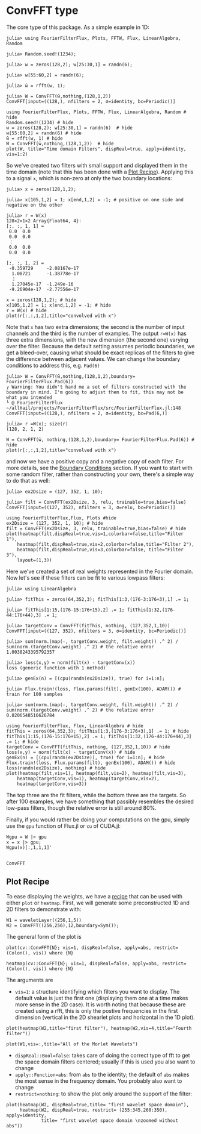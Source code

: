 # ConvFFT type

The core type of this package. As a simple example in 1D:

```jldoctest 1DconvEx
julia> using FourierFilterFlux, Plots, FFTW, Flux, LinearAlgebra, Random

julia> Random.seed!(1234);

julia> w = zeros(128,2); w[25:30,1] = randn(6);

julia> w[55:60,2] = randn(6);

julia> ŵ = rfft(w, 1);

julia> W = ConvFFT(ŵ,nothing,(128,1,2))
ConvFFT[input=((128,), nfilters = 2, σ=identity, bc=Periodic()]

```

```@example 1DconvEx
using FourierFilterFlux, Plots, FFTW, Flux, LinearAlgebra, Random # hide
Random.seed!(1234) # hide
w = zeros(128,2); w[25:30,1] = randn(6)  # hide
w[55:60,2] = randn(6) # hide
ŵ = rfft(w, 1) # hide
W = ConvFFT(ŵ,nothing,(128,1,2))  # hide
plot(W, title="Time domain Filters", dispReal=true, apply=identity, vis=1:2)
```

So we've created two filters with small support and displayed them in the
time domain (note that this has been done with a [Plot Recipe](@ref)). Applying
this to a signal `x`, which is non-zero at only the two boundary locations:

```jldoctest 1DconvEx
julia> x = zeros(128,1,2);

julia> x[105,1,2] = 1; x[end,1,2] = -1; # positive on one side and negative on the other

julia> r = W(x)
128×2×1×2 Array{Float64, 4}:
[:, :, 1, 1] =
 0.0  0.0
 0.0  0.0
 ⋮
 0.0  0.0
 0.0  0.0

[:, :, 1, 2] =
 -0.359729     -2.08167e-17
  1.08721      -1.38778e-17
  ⋮
  1.27045e-17  -1.249e-16
 -9.26904e-17  -2.77556e-17
```

```@example 1DconvEx
x = zeros(128,1,2); # hide
x[105,1,2] = 1; x[end,1,2] = -1; # hide
r = W(x) # hide
plot(r[:,:,1,2],title="convolved with x")
```

Note that `x` has two extra dimensions; the second is the number of input
channels and the third is the number of examples. The output `r=W(x)` has three
extra dimensions, with the new dimension (the second one) varying over the
filter. Because the default setting assumes periodic boundaries, we get a
bleed-over, causing what should be exact replicas of the filters to give the
difference between adjacent values. We can change the boundary conditions to
address this, e.g. `Pad(6)`

```jldoctest 1DconvEx
julia> W = ConvFFT(ŵ,nothing,(128,1,2),boundary= FourierFilterFlux.Pad(6))
┌ Warning: You didn't hand me a set of filters constructed with the boundary in mind. I'm going to adjust them to fit, this may not be what you intended
└ @ FourierFilterFlux ~/allHail/projects/FourierFilterFlux/src/FourierFilterFlux.jl:148
ConvFFT[input=((128,), nfilters = 2, σ=identity, bc=Pad(6,)]

julia> r =W(x); size(r)
(128, 2, 1, 2)
```

```@example 1DconvEx
W = ConvFFT(ŵ, nothing,(128,1,2),boundary= FourierFilterFlux.Pad(6)) # hide
plot(r[:,:,1,2],title="convolved with x")
```

and now we have a positive copy and a negative copy of each filter. For more
details, see the [Boundary Conditions](@ref) section. If you want to start with
some random filter, rather than constructing your own, there's a simple way to
do that as well:

```jldoctest 1DconvEx
julia> ex2Dsize = (127, 352, 1, 10);

julia> filt = ConvFFT(ex2Dsize, 3, relu, trainable=true,bias=false)
ConvFFT[input=((127, 352), nfilters = 3, σ=relu, bc=Periodic()]

```

```@example 1DconvEx
using FourierFilterFlux,Flux, Plots #hide
ex2Dsize = (127, 352, 1, 10); # hide
filt = ConvFFT(ex2Dsize, 3, relu, trainable=true,bias=false) # hide
plot(heatmap(filt,dispReal=true,vis=1,colorbar=false,title="Filter 1"),
	heatmap(filt,dispReal=true,vis=2,colorbar=false,title="Filter 2"),
	heatmap(filt,dispReal=true,vis=3,colorbar=false, title="Filter 3"),
	layout=(1,3))
```

Here we've created a set of real weights represented in the Fourier domain. Now
let's see if these filters can be fit to various lowpass filters:

```jldoctest 1DconvEx
julia> using LinearAlgebra

julia> fitThis = zeros(64,352,3); fitThis[1:3,(176-3:176+3),1] .= 1;

julia> fitThis[1:15,(176-15:176+15),2] .= 1; fitThis[1:32,(176-44:176+44),3] .= 1;

julia> targetConv = ConvFFT(fitThis, nothing, (127,352,1,10))
ConvFFT[input=((127, 352), nfilters = 3, σ=identity, bc=Periodic()]

julia> sum(norm.(map(-, targetConv.weight, filt.weight)) .^ 2) / sum(norm.(targetConv.weight) .^ 2) # the relative error
1.0038243395792357

julia> loss(x,y) = norm(filt(x) - targetConv(x))
loss (generic function with 1 method)

julia> genEx(n) = [(cpu(randn(ex2Dsize)), true) for i=1:n];

julia> Flux.train!(loss, Flux.params(filt), genEx(100), ADAM()) # train for 100 samples

julia> sum(norm.(map(-, targetConv.weight, filt.weight)) .^ 2) / sum(norm.(targetConv.weight) .^ 2) # the relative error
0.8206548516626784

```

```@example 1DconvEx
using FourierFilterFlux, Flux, LinearAlgebra # hide
fitThis = zeros(64,352,3); fitThis[1:3,(176-3:176+3),1] .= 1; # hide
fitThis[1:15,(176-15:176+15),2] .= 1; fitThis[1:32,(176-44:176+44),3] .= 1; # hide
targetConv = ConvFFT(fitThis, nothing, (127,352,1,10)) # hide
loss(x,y) = norm(filt(x) - targetConv(x)) # hide
genEx(n) = [(cpu(randn(ex2Dsize)), true) for i=1:n]; # hide
Flux.train!(loss, Flux.params(filt), genEx(100), ADAM()) # hide
loss(randn(ex2Dsize), nothing) # hide
plot(heatmap(filt,vis=1), heatmap(filt,vis=2), heatmap(filt,vis=3),
	heatmap(targetConv,vis=1), heatmap(targetConv,vis=2),
	heatmap(targetConv,vis=3))
```

The top three are the fit filters, while the bottom three are the targets.
So after 100 examples, we have something that passibly resembles the desired low-pass filters, though the relative error is still around 80%.

Finally, if you would rather be doing your computations on the gpu, simply use the `gpu` function of Flux.jl or `cu` of CUDA.jl:

```@repl 1DconvEx
Wgpu = W |> gpu
x = x |> gpu;
Wgpu(x)[:,1,1,1]'
```

```@docs

ConvFFT
```

## Plot Recipe

To ease displaying the weights, we have a
[recipe](https://docs.juliaplots.org/latest/recipes/) that can be used with
either `plot` or `heatmap`. First, we will generate some preconstructed 1D and
2D filters to demonstrate with:

```@example 1DconvEx
W1 = waveletLayer((256,1,5))
W2 = ConvFFT((256,256),12,boundary=Sym());
```

The general form of the plot is

```
plot(cv::ConvFFT{N}; vis=1, dispReal=false, apply=abs, restrict=(Colon(), vis)) where {N}

heatmap(cv::ConvFFT{N}; vis=1, dispReal=false, apply=abs, restrict=(Colon(), vis)) where {N}
```

The arguments are

- `vis=1`: a structure identifying which filters you want to display. The
  default value is just the first one (displaying them one at a time makes more
  sense in the 2D case). It is worth noting that because these are created
  using a rfft, this is only the postive frequencies in the first dimension
  (vertical in the 2D shearlet plots and horizontal in the 1D plot).

```@example 1DconvEx
plot(heatmap(W2,title="first filter"), heatmap(W2,vis=4,title="Fourth filter"))
```

```@example 1DconvEx
plot(W1,vis=:,title="All of the Morlet Wavelets")
```

- `dispReal::Bool=false`: takes care of doing the correct type of fft to get
  the space domain filters centered; usually if this is used you also want to
  change
- `apply::Function=abs`: from `abs` to the identity; the default of `abs` makes
  the most sense in the frequency domain. You probably also want to change
- `restrict=nothing`: to show the plot only around the support of the filter:

```@example 1DconvEx
plot(heatmap(W2, dispReal=true,title= "first wavelet space domain"),
     heatmap(W2, dispReal=true, restrict= (255:345,260:350), apply=identity,
	         title= "first wavelet space domain \nzoomed without abs"))
```
